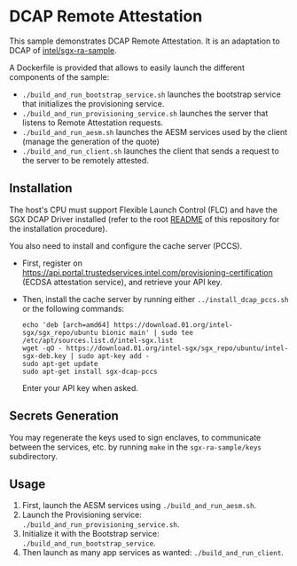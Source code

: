 DCAP Remote Attestation
=======================

This sample demonstrates DCAP Remote Attestation.
It is an adaptation to DCAP of [intel/sgx-ra-sample](https://github.com/intel/sgx-ra-sample).

A Dockerfile is provided that allows to easily launch the different components of the sample:
- `./build_and_run_bootstrap_service.sh` launches the bootstrap service that initializes the provisioning service.
- `./build_and_run_provisioning_service.sh` launches the server that listens to Remote Attestation requests.
- `./build_and_run_aesm.sh` launches the AESM services used by the client (manage the generation of the quote)
- `./build_and_run_client.sh` launches the client that sends a request to the server to be remotely attested.

Installation
------------

The host's CPU must support Flexible Launch Control (FLC) and have the SGX DCAP Driver installed (refer to the root [README](../README.md) of this repository for the installation procedure).

You also need to install and configure the cache server (PCCS).

* First, register on https://api.portal.trustedservices.intel.com/provisioning-certification (ECDSA attestation service), and retrieve your API key.

* Then, install the cache server by running either `../install_dcap_pccs.sh` or the following commands:
  ```
  echo 'deb [arch=amd64] https://download.01.org/intel-sgx/sgx_repo/ubuntu bionic main' | sudo tee /etc/apt/sources.list.d/intel-sgx.list
  wget -qO - https://download.01.org/intel-sgx/sgx_repo/ubuntu/intel-sgx-deb.key | sudo apt-key add -
  sudo apt-get update
  sudo apt-get install sgx-dcap-pccs
  ```

  Enter your API key when asked.

Secrets Generation
------------------

You may regenerate the keys used to sign enclaves, to communicate between the services, etc. by running `make` in the `sgx-ra-sample/keys` subdirectory.

Usage
-----

1. First, launch the AESM services using `./build_and_run_aesm.sh`.
2. Launch the Provisioning service: `./build_and_run_provisioning_service.sh`.
3. Initialize it with the Bootstrap service: `./build_and_run_bootstrap_service`.
4. Then launch as many app services as wanted: `./build_and_run_client`.
